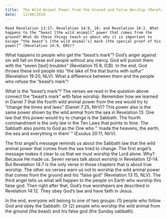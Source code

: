 ```yaml
---
title:  The Wild Animal Power from the Ground and False Worship (Revelation 13:17)
date:   11/06/2018
---
```


`Read Revelation 13:17; Revelation 14:9, 10; and Revelation 16:2. What happens to the “beast [the wild animal]” power that comes from the ground? What do these things teach us about why it is important to escape “the beast’s [the wild animal’s] mark [the special proof of his power]” (Revelation 14:9, ERV)?`

What happens to people who get the “beast’s mark”? God’s anger against sin will fall on these evil people without any mercy. God will punish them with the “seven [last] troubles” (Revelation 15:8, ICB). In the end, God throws these evil people into “the lake of fire that burns with sulfur” (Revelation 19:20, NLV). What a difference between them and the people who refuse the “beast’s mark”!

What is the “beast’s mark”? The verses we read in the question above connect the “beast’s mark” with false worship. Remember how we learned in Daniel 7 that the fourth wild animal power from the sea would try to “change the times and laws” (Daniel 7:25, NIrV)? This power also is the same power shown by the wild animal from the sea in Revelation 13. One law that this power would try to change is the Sabbath. The fourth commandment is the only law in the Ten Laws that points to time. The Sabbath also points to God as the One who “ ‘made the heavens, the earth, the sea and everything in them’ ” (Exodus 20:11, NIrV).

The first angel’s message reminds us about the Sabbath law that the wild animal power that comes from the sea tried to change. The first angel’s message makes it clear to us that we must worship the Lord alone. Why? Because He made us. Seven verses talk about worship in Revelation 12–14. But Revelation 14:7 is the only verse in those chapters that is about true worship. The other six verses warn us not to worship the wild animal power that comes from the ground and his “false god” (Revelation 13:15, NLV). The third angel tells us what will happen to the people on Earth who worship this false god. Then right after that, God’s true worshipers are described in Revelation 14:12. They obey God’s law and have faith in Jesus.

In the end, everyone will belong to one of two groups: (1) people who follow God and obey the Sabbath. Or (2) people who worship the wild animal from the ground (the beast) and his false god (the Sunday sabbath).
